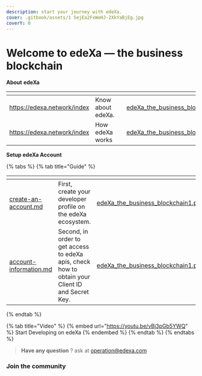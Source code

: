 ```yaml
---
description: start your journey with edeXa.
cover: .gitbook/assets/1 5ejEa2FxWeHJ-2XkYaBjEg.jpg
coverY: 0
---
```


# Welcome to edeXa — the business blockchain

**About** **edeXa**

<table data-view="cards"><thead><tr><th data-type="content-ref"></th><th></th><th data-type="files"></th><th data-hidden data-card-cover data-type="files"></th></tr></thead><tbody><tr><td><a href="https://edexa.network/index">https://edexa.network/index</a></td><td>Know about edeXa.</td><td></td><td><a href=".gitbook/assets/edeXa_the_business_blockchain1.png">edeXa_the_business_blockchain1.png</a></td></tr><tr><td><a href="https://edexa.network/index">https://edexa.network/index</a></td><td>How edeXa works</td><td></td><td><a href=".gitbook/assets/edeXa_the_business_blockchain1.png">edeXa_the_business_blockchain1.png</a></td></tr></tbody></table>

**Setup edeXa Account**

{% tabs %}
{% tab title="Guide" %}
<table data-view="cards"><thead><tr><th data-type="content-ref"></th><th></th><th data-hidden data-card-cover data-type="files"></th></tr></thead><tbody><tr><td><a href="getting-started/create-an-account.md">create-an-account.md</a></td><td>First, create your developer profile on the edeXa ecosystem.</td><td><a href=".gitbook/assets/edeXa_the_business_blockchain1.png">edeXa_the_business_blockchain1.png</a></td></tr><tr><td><a href="getting-started/account-information.md">account-information.md</a></td><td>Second, in order to get access to edeXa apis, check how to obtain your Client ID and Secret Key.</td><td><a href=".gitbook/assets/edeXa_the_business_blockchain1.png">edeXa_the_business_blockchain1.png</a></td></tr></tbody></table>
{% endtab %}

{% tab title="Video" %}
{% embed url="https://youtu.be/vBj3pGb5YWQ" %}
Start Developing on edeXa
{% endembed %}
{% endtab %}
{% endtabs %}

> **Have any question** ? ask at operation@edexa.com

### Join the community&#x20;

